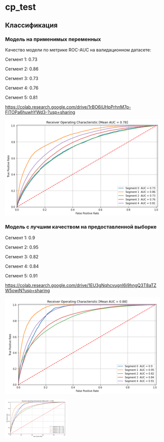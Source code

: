 # cp_test

## Классификация

### Модель на применимых переменных

Качество модели по метрике ROC-AUC на валидационном датасете:

Сегмент 1: 0.73

Сегмент 2: 0.86

Сегмент 3: 0.73

Сегмент 4: 0.76

Сегмент 5: 0.81

https://colab.research.google.com/drive/1rBO6iUHpPrhnM7p-FlTOPa6huwhYWd3-?usp=sharing

![](/data/roc.png)

### Модель с лучшим качеством на предоставленной выборке

Сегмент 1: 0.9

Сегмент 2: 0.95

Сегмент 3: 0.82

Сегмент 4: 0.84

Сегмент 5: 0.91

https://colab.research.google.com/drive/1EU3gNqhcvugnI6j9hngQ3T8aTZW5owjN?usp=sharing

![](/data/good_roc.png)

<img src="/data/good_roc.png" width="200" />
